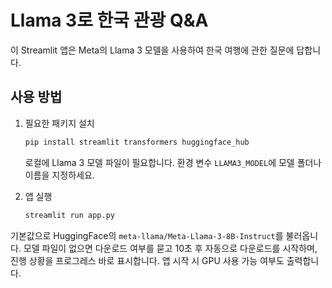 # Llama 3로 한국 관광 Q&A

이 Streamlit 앱은 Meta의 Llama 3 모델을 사용하여 한국 여행에 관한 질문에 답합니다.

## 사용 방법

1. 필요한 패키지 설치
   ```bash
   pip install streamlit transformers huggingface_hub
   ```
   로컬에 Llama 3 모델 파일이 필요합니다. 환경 변수 `LLAMA3_MODEL`에 모델 폴더나 이름을 지정하세요.
2. 앱 실행

   ```bash
   streamlit run app.py
   ```

기본값으로 HuggingFace의 `meta-llama/Meta-Llama-3-8B-Instruct`를 불러옵니다.
모델 파일이 없으면 다운로드 여부를 묻고 10초 후 자동으로 다운로드를 시작하며,
진행 상황을 프로그레스 바로 표시합니다. 앱 시작 시 GPU 사용 가능 여부도 출력합니다.

